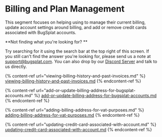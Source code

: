 # Billing and Plan Management

This segment focuses on helping using to manage their current billing, update account settings around billing, and add or remove credit cards associated with BugSplat accounts.  

**Not finding what you're looking for? **

Try searching for it using the search bar at the top right of this screen.  If you still can't find the answer you're looking for,  please send us a note at [support@bugsplat.com](mailto:support@bugsplat.com).  You can also drop by our [Discord Server](https://discord.gg/K4KjjRV5ve) and talk to us directly.

{% content-ref url="viewing-billing-history-and-past-invoices.md" %}
[viewing-billing-history-and-past-invoices.md](viewing-billing-history-and-past-invoices.md)
{% endcontent-ref %}

{% content-ref url="add-or-update-billing-address-for-bugsplat-accounts.md" %}
[add-or-update-billing-address-for-bugsplat-accounts.md](add-or-update-billing-address-for-bugsplat-accounts.md)
{% endcontent-ref %}

{% content-ref url="adding-billing-address-for-vat-purposes.md" %}
[adding-billing-address-for-vat-purposes.md](adding-billing-address-for-vat-purposes.md)
{% endcontent-ref %}

{% content-ref url="updating-credit-card-associated-with-account.md" %}
[updating-credit-card-associated-with-account.md](updating-credit-card-associated-with-account.md)
{% endcontent-ref %}

